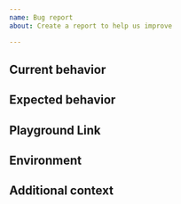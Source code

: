 ```yaml
---
name: Bug report
about: Create a report to help us improve

---
```


<!-- 
This issue tracker is ONLY used for reporting bugs. NO NEW FEATURE ACCEPTED!

Please fill in the *entire* template below. 
-->

## Current behavior

<!-- Describe the current behavior. -->

## Expected behavior

<!-- Describe what the desired behavior would be. -->

## Playground Link

<!-- A link to a Playground "Share" link which demonstrates this behavior -->

## Environment

<!-- - OS: -->
<!-- -  @dagonmetric/ng-cache version: -->

## Additional context

<!-- Anything else relevant? -->
